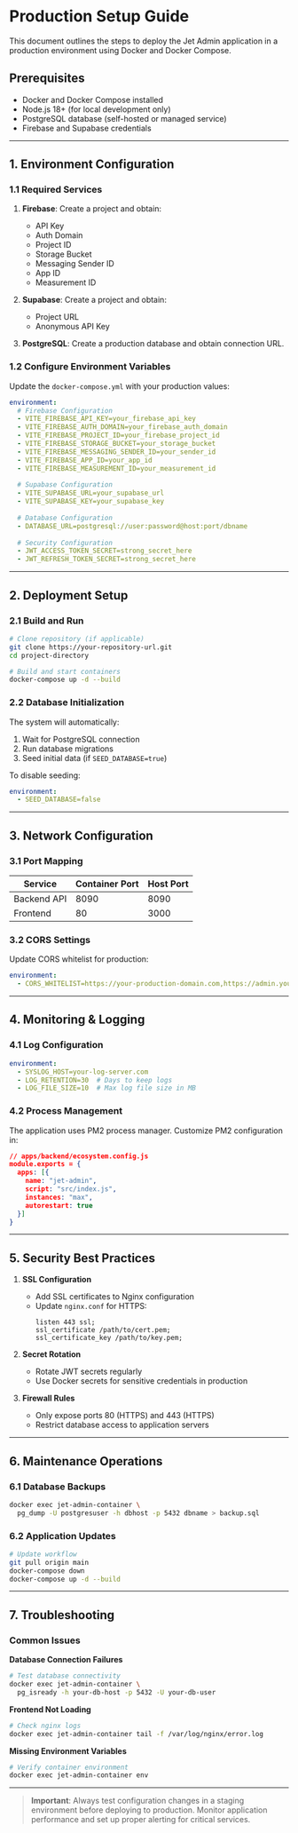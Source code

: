
# Production Setup Guide

This document outlines the steps to deploy the Jet Admin application in a production environment using Docker and Docker Compose.

## Prerequisites

- Docker and Docker Compose installed
- Node.js 18+ (for local development only)
- PostgreSQL database (self-hosted or managed service)
- Firebase and Supabase credentials

---

## 1. Environment Configuration

### 1.1 Required Services
1. **Firebase**: Create a project and obtain:
   - API Key
   - Auth Domain
   - Project ID
   - Storage Bucket
   - Messaging Sender ID
   - App ID
   - Measurement ID

2. **Supabase**: Create a project and obtain:
   - Project URL
   - Anonymous API Key

3. **PostgreSQL**: Create a production database and obtain connection URL.

### 1.2 Configure Environment Variables
Update the `docker-compose.yml` with your production values:

```yaml
environment:
  # Firebase Configuration
  - VITE_FIREBASE_API_KEY=your_firebase_api_key
  - VITE_FIREBASE_AUTH_DOMAIN=your_firebase_auth_domain
  - VITE_FIREBASE_PROJECT_ID=your_firebase_project_id
  - VITE_FIREBASE_STORAGE_BUCKET=your_storage_bucket
  - VITE_FIREBASE_MESSAGING_SENDER_ID=your_sender_id
  - VITE_FIREBASE_APP_ID=your_app_id
  - VITE_FIREBASE_MEASUREMENT_ID=your_measurement_id
  
  # Supabase Configuration
  - VITE_SUPABASE_URL=your_supabase_url
  - VITE_SUPABASE_KEY=your_supabase_key
  
  # Database Configuration
  - DATABASE_URL=postgresql://user:password@host:port/dbname
  
  # Security Configuration
  - JWT_ACCESS_TOKEN_SECRET=strong_secret_here
  - JWT_REFRESH_TOKEN_SECRET=strong_secret_here
```

---

## 2. Deployment Setup

### 2.1 Build and Run
```bash
# Clone repository (if applicable)
git clone https://your-repository-url.git
cd project-directory

# Build and start containers
docker-compose up -d --build
```

### 2.2 Database Initialization
The system will automatically:
1. Wait for PostgreSQL connection
2. Run database migrations
3. Seed initial data (if `SEED_DATABASE=true`)

To disable seeding:
```yaml
environment:
  - SEED_DATABASE=false
```

---

## 3. Network Configuration

### 3.1 Port Mapping
| Service    | Container Port | Host Port |
|------------|----------------|-----------|
| Backend API | 8090           | 8090      |
| Frontend    | 80             | 3000      |

### 3.2 CORS Settings
Update CORS whitelist for production:
```yaml
environment:
  - CORS_WHITELIST=https://your-production-domain.com,https://admin.your-domain.com
```

---

## 4. Monitoring & Logging

### 4.1 Log Configuration
```yaml
environment:
  - SYSLOG_HOST=your-log-server.com
  - LOG_RETENTION=30  # Days to keep logs
  - LOG_FILE_SIZE=10  # Max log file size in MB
```

### 4.2 Process Management
The application uses PM2 process manager. Customize PM2 configuration in:
```json
// apps/backend/ecosystem.config.js
module.exports = {
  apps: [{
    name: "jet-admin",
    script: "src/index.js",
    instances: "max",
    autorestart: true
  }]
}
```

---

## 5. Security Best Practices

1. **SSL Configuration**
   - Add SSL certificates to Nginx configuration
   - Update `nginx.conf` for HTTPS:
     ```nginx
     listen 443 ssl;
     ssl_certificate /path/to/cert.pem;
     ssl_certificate_key /path/to/key.pem;
     ```

2. **Secret Rotation**
   - Rotate JWT secrets regularly
   - Use Docker secrets for sensitive credentials in production

3. **Firewall Rules**
   - Only expose ports 80 (HTTPS) and 443 (HTTPS)
   - Restrict database access to application servers

---

## 6. Maintenance Operations

### 6.1 Database Backups
```bash
docker exec jet-admin-container \
  pg_dump -U postgresuser -h dbhost -p 5432 dbname > backup.sql
```

### 6.2 Application Updates
```bash
# Update workflow
git pull origin main
docker-compose down
docker-compose up -d --build
```

---

## 7. Troubleshooting

### Common Issues
**Database Connection Failures**
```bash
# Test database connectivity
docker exec jet-admin-container \
  pg_isready -h your-db-host -p 5432 -U your-db-user
```

**Frontend Not Loading**
```bash
# Check nginx logs
docker exec jet-admin-container tail -f /var/log/nginx/error.log
```

**Missing Environment Variables**
```bash
# Verify container environment
docker exec jet-admin-container env
```

---

> **Important**: Always test configuration changes in a staging environment before deploying to production. Monitor application performance and set up proper alerting for critical services.
```